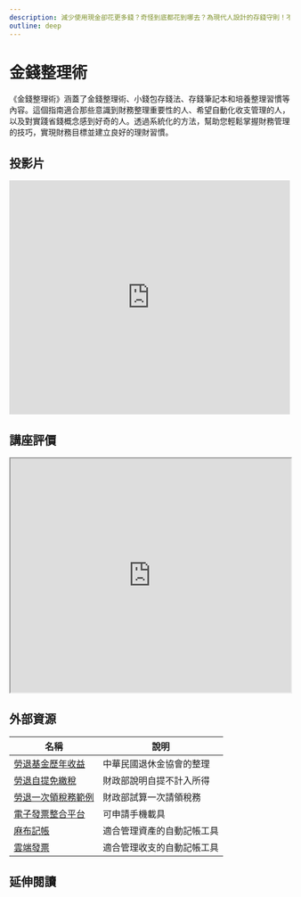 ```yaml
---
description: 減少使用現金卻花更多錢？奇怪到底都花到哪去？為現代人設計的存錢守則！不知不覺就有節餘
outline: deep
---
```


# 金錢整理術

《金錢整理術》涵蓋了金錢整理術、小錢包存錢法、存錢筆記本和培養整理習慣等內容。這個指南適合那些意識到財務整理重要性的人、希望自動化收支管理的人，以及對實踐省錢概念感到好奇的人。透過系統化的方法，幫助您輕鬆掌握財務管理的技巧，實現財務目標並建立良好的理財習慣。

## 投影片

<iframe src="https://docs.google.com/presentation/d/e/2PACX-1vQmCUJNXjyzyGaPc6_NXyjwmAshXjLOjfcG-fJrUb7XdVdEZhI2w_dD0WI0vwmf_cfOmoy3zKsNlTpz/embed?start=false&loop=false&delayms=3000" frameborder="0" width="100%" height="420" allowfullscreen="true" mozallowfullscreen="true" webkitallowfullscreen="true"></iframe>

## 講座評價

<iframe src="https://docs.google.com/spreadsheets/d/e/2PACX-1vS-dd3TtGo9ZL7PyKHDVIRIBC0TvbzSP6rrjnQZTtQ_pyZJw7pDIR1opRm8f-ZaShvJb-0OKIA_5U0Z/pubhtml?widget=true&amp;headers=false" width="100%" height="420"></iframe>

## 外部資源

<table>
    <thead>
        <tr>
            <th>名稱</th>
            <th>說明</th>
        </tr>
    </thead>
    <tbody>
        <tr>
            <td>
                <a href="https://www.pension.org.tw/index.php/2018-10-03-15-11-09/2019-02-13-00-01-00" target="_blank">
                   勞退基金歷年收益
                </a>
            </td>
            <td>中華民國退休金協會的整理</td>
        </tr>
        <tr>
            <td>
                <a href="https://www.etax.nat.gov.tw/etwmain/tax-info/understanding/tax-q-and-a/national/individual-income-tax/taxation-scope/which-income/QOzOq69" target="_blank">
                   勞退自提免繳稅
                </a>
            </td>
            <td>財政部說明自提不計入所得</td>
        </tr>
        <tr>
            <td>
                <a href="https://www.etax.nat.gov.tw/etwmain/tax-info/understanding/tax-knowledge/WDNAx2Y" target="_blank">
                   勞退一次領稅務範例
                </a>
            </td>
            <td>財政部試算一次請領稅務</td>
        </tr>
        <tr>
            <td>
                <a href="https://www.einvoice.nat.gov.tw/APCONSUMER/BTC501W/" target="_blank">
                   電子發票整合平台
                </a>
            </td>
            <td>可申請手機載具</td>
        </tr>
        <tr>
            <td>
                <a href="https://moneybook.com.tw/" target="_blank">
                   麻布記帳
                </a>
            </td>
            <td>適合管理資產的自動記帳工具</td>
        </tr>
         <tr>
            <td>
                <a href="https://www.ecloudlife.com/w/" target="_blank">
                   雲端發票
                </a>
            </td>
            <td>適合管理收支的自動記帳工具</td>
        </tr>
    </tbody>
</table>

## 延伸閱讀

<Books :modelValue="bookItems"></Books>

<script setup>
import Books from '../components/books.vue'
const bookItems = [
    {
        id: '11100923100',
        name: '行動支付時代的金錢整理術',
        desc: `<p>減少使用現金卻花更多錢？奇怪到底都花到哪去
為現代人設計的存錢守則！不知不覺就有節餘

<ol>
<li>行動支付、電子錢包、信用卡，全部都要當成隱形負債。</li>
<li>需要跟想要有分清楚嗎？支付習慣改變後的腦衝花錢最可怕。</li>
<li>錢包晚安曲：換成小錢包就存得了錢！並在一天的尾聲整理它。</li>
<li>偷學怦然心動的整理魔法：丟棄囤積雜物也能改善家庭財務。</li>
<li>有計畫性的浪費：別讓存錢成為痛苦，正確的浪費才是幸福。</li></ol>
`,
    },
]
</script>
